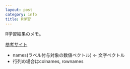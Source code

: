 ```yaml
---
layout: post
category: info
title: R学習
---
```

R学習結果のメモ。

[参考サイト](http://mjin.doshisha.ac.jp/R/index.html)

* names(ラベル付与対象の数値ベクトル) <- 文字ベクトル
* 行列の場合はcolnames, rownames
